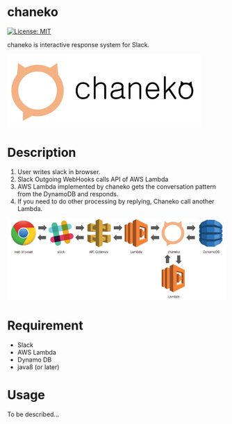 chaneko
==========
[![License: MIT](https://img.shields.io/badge/License-MIT-yellow.svg)](https://opensource.org/licenses/MIT)

chaneko is interactive response system for Slack.

![chaneko](https://github.com/7tsuno/chaneko/blob/image/src/main/resources/image/chanekoLogo.png?raw=true)

Description
==========

1. User writes slack in browser.
1. Slack Outgoing WebHooks calls API of AWS Lambda
1. AWS Lambda implemented by chaneko gets the conversation pattern from the DynamoDB and responds.
1. If you need to do other processing by replying, Chaneko call another Lambda.

![flow](https://github.com/7tsuno/chaneko/blob/image/src/main/resources/image/chanekoFlow.png?raw=true)

Requirement
==========

* Slack
* AWS Lambda
* Dynamo DB
* java8 (or later)

Usage
==========
To be described...
